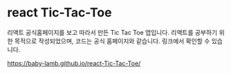 # react Tic-Tac-Toe

리액트 공식홈페이지를 보고 따라서 만든 Tic Tac Toe 앱입니다.
리액트를 공부하기 위한 목적으로 작성되었으며,
코드는 공식 홈페이지와 같습니다.
링크에서 확인할 수 있습니다.

https://baby-lamb.github.io/react-Tic-Tac-Toe/

